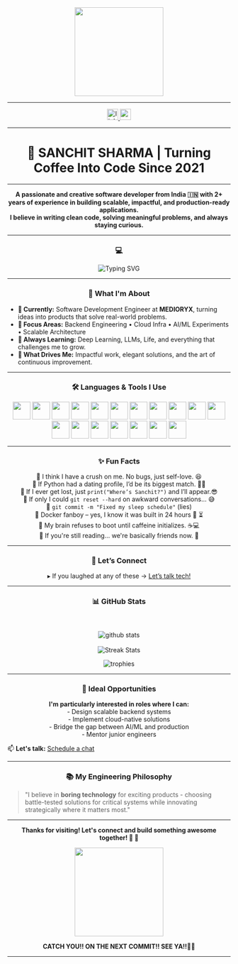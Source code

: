 <div align="center">
  <img height="200" src="https://github.com/raghavk16/raghavk16/raw/master/coderman.gif" />
</div>

---

<div align="center">
  <a href="https://www.linkedin.com/in/sanchit-sharma-0268ba1ba/" target="_blank">
    <img src="https://img.shields.io/static/v1?message=LinkedIn&logo=linkedin&label=&color=0077B5&logoColor=white&labelColor=&style=for-the-badge" height="25" alt="linkedin logo" />
  </a>
  <a href="mailto:sharmasanchit31@gmail.com" target="_blank">
    <img src="https://img.shields.io/static/v1?message=Gmail&logo=gmail&label=&color=D14836&logoColor=white&labelColor=&style=for-the-badge" height="25" alt="gmail logo" />
  </a>
</div>

---

<h1 align="center"><b>🚀 SANCHIT SHARMA | Turning Coffee Into Code Since 2021</b></h1>

---

<p align="center">
  <b>A passionate and creative software developer from India 🇮🇳 with 2+ years of experience in building scalable, impactful, and production-ready applications.</b><br>
  <b>I believe in writing clean code, solving meaningful problems, and always staying curious.</b>
</p>

---

<h3 align="center"><b> 💻 </b></h3>

<div align="center">
  <img src="https://readme-typing-svg.demolab.com?font=Fira+Code&duration=3000&pause=1000&color=FFFFFF&center=true&width=435&lines=Code.+Sleep.+Refactor.+Repeat.;Let's+build+something+cool+together!" alt="Typing SVG" />
</div>

---

<h3 align="center"><b>🚀 What I'm About</b></h3>

<ul>
  <li><b>💼 Currently:</b> Software Development Engineer at <b>MEDIORYX</b>, turning ideas into products that solve real-world problems.</li>
  <li><b>🎯 Focus Areas:</b> Backend Engineering • Cloud Infra • AI/ML Experiments • Scalable Architecture</li>
  <li><b>📖 Always Learning:</b> Deep Learning, LLMs, Life, and everything that challenges me to grow.</li>
  <li><b>🧠 What Drives Me:</b> Impactful work, elegant solutions, and the art of continuous improvement.</li>
</ul>

---

<h3 align="center"><b>🛠 Languages & Tools I Use</b></h3>

<div align="center">
  <img src="https://cdn.jsdelivr.net/gh/devicons/devicon/icons/python/python-original.svg" height="40" />
  <img src="https://cdn.jsdelivr.net/gh/devicons/devicon/icons/cplusplus/cplusplus-original.svg" height="40" />
  <img src="https://cdn.jsdelivr.net/gh/devicons/devicon/icons/docker/docker-plain-wordmark.svg" height="40" />
  <img src="https://cdn.simpleicons.org/amazonwebservices/FF9900" height="40" />
  <img src="https://cdn.jsdelivr.net/gh/devicons/devicon/icons/kubernetes/kubernetes-plain.svg" height="40" />
  <img src="https://cdn.simpleicons.org/anaconda/44A833" height="40" />
  <img src="https://cdn.jsdelivr.net/gh/devicons/devicon/icons/git/git-original.svg" height="40" />
  <img src="https://cdn.jsdelivr.net/gh/devicons/devicon/icons/linux/linux-original.svg" height="40" />
  <img src="https://cdn.jsdelivr.net/gh/devicons/devicon/icons/numpy/numpy-original.svg" height="40" />
  <img src="https://cdn.jsdelivr.net/gh/devicons/devicon/icons/tensorflow/tensorflow-original.svg" height="40" />
  <img src="https://cdn.jsdelivr.net/gh/devicons/devicon/icons/mongodb/mongodb-original.svg" height="40" />
  <img src="https://cdn.jsdelivr.net/gh/devicons/devicon/icons/django/django-plain.svg" height="40" />
  <img src="https://cdn.jsdelivr.net/gh/devicons/devicon/icons/googlecloud/googlecloud-original.svg" height="40" />
  <img src="https://cdn.simpleicons.org/pytorch/EE4C2C" height="40" />
  <img src="https://img.shields.io/badge/pandas-150458?logo=pandas&logoColor=white&style=for-the-badge" height="40" />
  <img src="https://skillicons.dev/icons?i=visualstudio" height="40" />
  <img src="https://img.shields.io/badge/GitHub-181717?logo=github&logoColor=white&style=for-the-badge" height="40" />
  <img src="https://img.shields.io/badge/GitLab-FC6D26?logo=gitlab&logoColor=black&style=for-the-badge" height="40" />
</div>

---

<h3 align="center"><b>✨ Fun Facts</b></h3>

<p align="center">
  🌟 I think I have a crush on me. No bugs, just self-love. 😆<br>
  🌟 If Python had a dating profile, I’d be its biggest match. 🐍💙<br>
  🌟 If I ever get lost, just <code>print("Where’s Sanchit?")</code> and I’ll appear.😎<br>
  🌟 If only I could <code>git reset --hard</code> on awkward conversations… 😅<br>
  🌟 <code>git commit -m "Fixed my sleep schedule"</code> (lies)<BR>
  🌟 Docker fanboy – yes, I know it was built in 24 hours 🐳 ⏳<br>
  🌟 My brain refuses to boot until caffeine initializes. ☕💻<br>
  🌟 If you're still reading... we're basically friends now. 🤝
</p>


---

<h3 align="center"><b>🤝 Let’s Connect</b></h3>
<p align="center">
 ▸ If you laughed at any of these → <a href="mailto:sharmasanchit31@gmail.com" title="sharmasanchit31@gmail.com">Let’s talk tech!</a>
</p>

---

<h3 align="center"><b>📊 GitHub Stats</b></h3>

<p align="center">
  <br><br>
  <img src="https://github-readme-stats.vercel.app/api?username=sanchit0055&show_icons=true&locale=en&theme=radical" alt="github stats" />
  <br><br>
   <img src="https://github-readme-streak-stats.herokuapp.com/?user=sanchit0055&theme=tokyonight" alt="Streak Stats" />
  <br>
</p>

<p align="center">
  <img src="https://github-profile-trophy.vercel.app/?username=sanchit0055&theme=onedark&row=2&column=4" alt="trophies" />
</p>

---


<h3 align="center">💼 Ideal Opportunities</h3>
<p align="center">
 <b>I'm particularly interested in roles where I can:</b><br>
   - Design scalable backend systems<br>
   - Implement cloud-native solutions<br>
         - Bridge the gap between AI/ML and production<br>
   - Mentor junior engineers
</p>

📫 **Let's talk:** [Schedule a chat](https://calendly.com/yourlink)

---

<h3 align="center">📚 My Engineering Philosophy</h3>

> "I believe in **boring technology** for exciting products - 
> choosing battle-tested solutions for critical systems while 
> innovating strategically where it matters most."

---

<p align="center"><b>Thanks for visiting! Let's connect and build something awesome together! 🚀 🚀</b></p>

<div align="center">
  <img height="200" src="https://c.tenor.com/SsK8Z3td5uYAAAAd/tenor.gif" />
</div>



<p align="center"><b>CATCH YOU!! ON THE NEXT COMMIT!! SEE YA!!✌🏻</b></p>

---
